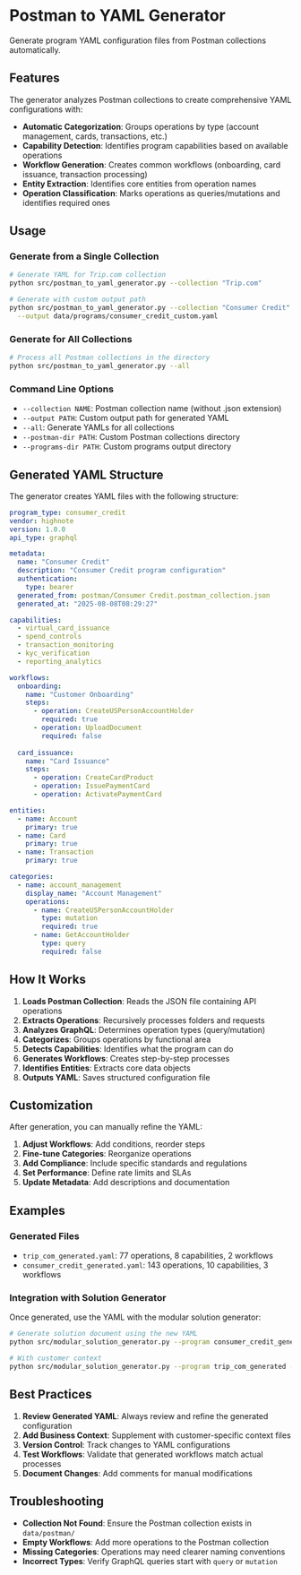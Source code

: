 # Postman to YAML Generator

Generate program YAML configuration files from Postman collections automatically.

## Features

The generator analyzes Postman collections to create comprehensive YAML configurations with:

- **Automatic Categorization**: Groups operations by type (account management, cards, transactions, etc.)
- **Capability Detection**: Identifies program capabilities based on available operations
- **Workflow Generation**: Creates common workflows (onboarding, card issuance, transaction processing)
- **Entity Extraction**: Identifies core entities from operation names
- **Operation Classification**: Marks operations as queries/mutations and identifies required ones

## Usage

### Generate from a Single Collection

```bash
# Generate YAML for Trip.com collection
python src/postman_to_yaml_generator.py --collection "Trip.com"

# Generate with custom output path
python src/postman_to_yaml_generator.py --collection "Consumer Credit" \
  --output data/programs/consumer_credit_custom.yaml
```

### Generate for All Collections

```bash
# Process all Postman collections in the directory
python src/postman_to_yaml_generator.py --all
```

### Command Line Options

- `--collection NAME`: Postman collection name (without .json extension)
- `--output PATH`: Custom output path for generated YAML
- `--all`: Generate YAMLs for all collections
- `--postman-dir PATH`: Custom Postman collections directory
- `--programs-dir PATH`: Custom programs output directory

## Generated YAML Structure

The generator creates YAML files with the following structure:

```yaml
program_type: consumer_credit
vendor: highnote
version: 1.0.0
api_type: graphql

metadata:
  name: "Consumer Credit"
  description: "Consumer Credit program configuration"
  authentication:
    type: bearer
  generated_from: postman/Consumer Credit.postman_collection.json
  generated_at: "2025-08-08T08:29:27"

capabilities:
  - virtual_card_issuance
  - spend_controls
  - transaction_monitoring
  - kyc_verification
  - reporting_analytics

workflows:
  onboarding:
    name: "Customer Onboarding"
    steps:
      - operation: CreateUSPersonAccountHolder
        required: true
      - operation: UploadDocument
        required: false
        
  card_issuance:
    name: "Card Issuance"
    steps:
      - operation: CreateCardProduct
      - operation: IssuePaymentCard
      - operation: ActivatePaymentCard

entities:
  - name: Account
    primary: true
  - name: Card
    primary: true
  - name: Transaction
    primary: true

categories:
  - name: account_management
    display_name: "Account Management"
    operations:
      - name: CreateUSPersonAccountHolder
        type: mutation
        required: true
      - name: GetAccountHolder
        type: query
        required: false
```

## How It Works

1. **Loads Postman Collection**: Reads the JSON file containing API operations
2. **Extracts Operations**: Recursively processes folders and requests
3. **Analyzes GraphQL**: Determines operation types (query/mutation)
4. **Categorizes**: Groups operations by functional area
5. **Detects Capabilities**: Identifies what the program can do
6. **Generates Workflows**: Creates step-by-step processes
7. **Identifies Entities**: Extracts core data objects
8. **Outputs YAML**: Saves structured configuration file

## Customization

After generation, you can manually refine the YAML:

1. **Adjust Workflows**: Add conditions, reorder steps
2. **Fine-tune Categories**: Reorganize operations
3. **Add Compliance**: Include specific standards and regulations
4. **Set Performance**: Define rate limits and SLAs
5. **Update Metadata**: Add descriptions and documentation

## Examples

### Generated Files

- `trip_com_generated.yaml`: 77 operations, 8 capabilities, 2 workflows
- `consumer_credit_generated.yaml`: 143 operations, 10 capabilities, 3 workflows

### Integration with Solution Generator

Once generated, use the YAML with the modular solution generator:

```bash
# Generate solution document using the new YAML
python src/modular_solution_generator.py --program consumer_credit_generated

# With customer context
python src/modular_solution_generator.py --program trip_com_generated --customer trip_com
```

## Best Practices

1. **Review Generated YAML**: Always review and refine the generated configuration
2. **Add Business Context**: Supplement with customer-specific context files
3. **Version Control**: Track changes to YAML configurations
4. **Test Workflows**: Validate that generated workflows match actual processes
5. **Document Changes**: Add comments for manual modifications

## Troubleshooting

- **Collection Not Found**: Ensure the Postman collection exists in `data/postman/`
- **Empty Workflows**: Add more operations to the Postman collection
- **Missing Categories**: Operations may need clearer naming conventions
- **Incorrect Types**: Verify GraphQL queries start with `query` or `mutation`